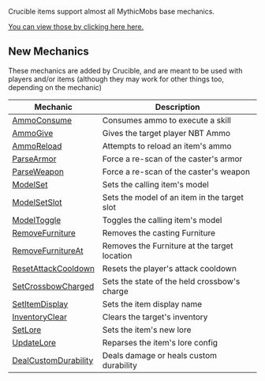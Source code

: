 Crucible items support almost all MythicMobs base mechanics.

[You can view those by clicking here here.](https://git.lumine.io/mythiccraft/MythicMobs/-/wikis/Skills/Mechanics/)

New Mechanics
-------------

These mechanics are added by Crucible, and are meant to be used with players and/or items (although they may work for other things too, depending on the mechanic)

| Mechanic                                                | Description                                  |
|---------------------------------------------------------|----------------------------------------------|
| [AmmoConsume](Skills/Mechanics/AmmoConsume)             | Consumes ammo to execute a skill             |
| [AmmoGive](Skills/Mechanics/AmmoGive)                   | Gives the target player NBT Ammo             |
| [AmmoReload](Skills/Mechanics/AmmoReload)               | Attempts to reload an item's ammo            |
| [ParseArmor](Skills/Mechanics/ParseArmor)               | Force a re-scan of the caster's armor        |
| [ParseWeapon](Skills/Mechanics/ParseWeapon)             | Force a re-scan of the caster's weapon       |
| [ModelSet](Skills/Mechanics/ModelSet)                   | Sets the calling item's model                |
| [ModelSetSlot](Skills/Mechanics/ModelSetSlot)           | Sets the model of an item in the target slot |
| [ModelToggle](Skills/Mechanics/ModelToggle)             | Toggles the calling item's model             |
| [RemoveFurniture](Skills/Mechanics/removefurniture)     | Removes the casting Furniture                |
| [RemoveFurnitureAt](Skills/Mechanics/removefurnitureat) | Removes the Furniture at the target location |
| [ResetAttackCooldown](Skills/Mechanics/ResetAttackCooldown) | Resets the player's attack cooldown          |
| [SetCrossbowCharged](Skills/Mechanics/SetCrossbowCharged) | Sets the state of the held crossbow's charge |
| [SetItemDisplay](/Skills/Mechanics/SetItemDisplay)      | Sets the item display name                   |
| [InventoryClear](/Skills/Mechanics/InventoryClear)      | Clears the target's inventory                |                                            |
| [SetLore](/Skills/Mechanics/SetLore)                | Sets the item's new lore                     |
| [UpdateLore](/Skills/Mechanics/UpdateLore)      | Reparses the item's lore config                               
| [DealCustomDurability](/Skills/Mechanics/DealCustomDurability)     | Deals damage or heals custom durability